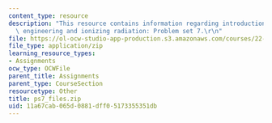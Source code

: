 ```yaml
---
content_type: resource
description: "This resource contains information regarding introduction to nuclear\
  \ engineering and ionizing radiation: Problem set 7.\r\n"
file: https://ol-ocw-studio-app-production.s3.amazonaws.com/courses/22-01-introduction-to-nuclear-engineering-and-ionizing-radiation-fall-2016/11a67cab065d0881dff05173355351db_ps7_files.zip
file_type: application/zip
learning_resource_types:
- Assignments
ocw_type: OCWFile
parent_title: Assignments
parent_type: CourseSection
resourcetype: Other
title: ps7_files.zip
uid: 11a67cab-065d-0881-dff0-5173355351db
---
```

